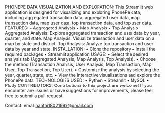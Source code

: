 PHONEPE DATA VISUALIZATION AND EXPLORATION: This Streamlit web application is designed for visualizing and exploring PhonePe data, including aggregated transaction data, aggregated user data, map transaction data, map user data, top transaction data, and top user data. FEATURES: • Aggregated Analysis • Map Analysis • Top Analysis Aggregated Analysis: Explore aggregated transaction and user data by year, quarter, and state. Map Analysis: Visualize transaction and user data on a map by state and district. Top Analysis: Analyze top transaction and user data by year and state. INSTALLATION: • Clone the repository • Install the required packages • Streamlit application USAGE: • Select the desired analysis tab (Aggregated Analysis, Map Analysis, Top Analysis). • Choose the method (Transaction Analysis, User Analysis, Map Transaction, Map User, Top Transaction, Top User). • Customize the analysis by selecting the year, quarter, state, etc. • View the interactive visualizations and explore the PhonePe data. TECHNOLOGIES USED: • Python • Streamlit • MySQL • Plotly CONTRIBUTORS: Contributions to this project are welcome! If you encounter any issues or have suggestions for improvements, please feel free to submit a pull request.


Contact: 
email:nanthi18021999@gmail.com

